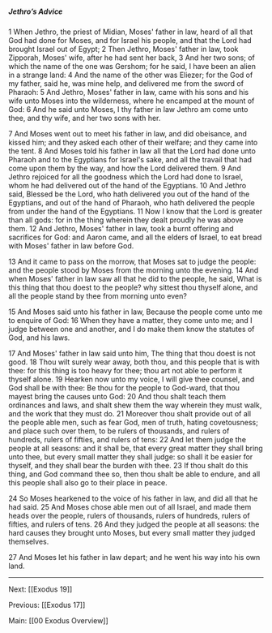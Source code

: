 ##### Jethro’s Advice

1 When Jethro, the priest of Midian, Moses' father in law, heard of all that God had done for Moses, and for Israel his people, and that the Lord had brought Israel out of Egypt; 2 Then Jethro, Moses' father in law, took Zipporah, Moses' wife, after he had sent her back, 3 And her two sons; of which the name of the one was Gershom; for he said, I have been an alien in a strange land: 4 And the name of the other was Eliezer; for the God of my father, said he, was mine help, and delivered me from the sword of Pharaoh: 5 And Jethro, Moses' father in law, came with his sons and his wife unto Moses into the wilderness, where he encamped at the mount of God: 6 And he said unto Moses, I thy father in law Jethro am come unto thee, and thy wife, and her two sons with her.

7 And Moses went out to meet his father in law, and did obeisance, and kissed him; and they asked each other of their welfare; and they came into the tent. 8 And Moses told his father in law all that the Lord had done unto Pharaoh and to the Egyptians for Israel's sake, and all the travail that had come upon them by the way, and how the Lord delivered them. 9 And Jethro rejoiced for all the goodness which the Lord had done to Israel, whom he had delivered out of the hand of the Egyptians. 10 And Jethro said, Blessed be the Lord, who hath delivered you out of the hand of the Egyptians, and out of the hand of Pharaoh, who hath delivered the people from under the hand of the Egyptians. 11 Now I know that the Lord is greater than all gods: for in the thing wherein they dealt proudly he was above them. 12 And Jethro, Moses' father in law, took a burnt offering and sacrifices for God: and Aaron came, and all the elders of Israel, to eat bread with Moses' father in law before God.

13 And it came to pass on the morrow, that Moses sat to judge the people: and the people stood by Moses from the morning unto the evening. 14 And when Moses' father in law saw all that he did to the people, he said, What is this thing that thou doest to the people? why sittest thou thyself alone, and all the people stand by thee from morning unto even?

15 And Moses said unto his father in law, Because the people come unto me to enquire of God: 16 When they have a matter, they come unto me; and I judge between one and another, and I do make them know the statutes of God, and his laws.

17 And Moses' father in law said unto him, The thing that thou doest is not good. 18 Thou wilt surely wear away, both thou, and this people that is with thee: for this thing is too heavy for thee; thou art not able to perform it thyself alone. 19 Hearken now unto my voice, I will give thee counsel, and God shall be with thee: Be thou for the people to God-ward, that thou mayest bring the causes unto God: 20 And thou shalt teach them ordinances and laws, and shalt shew them the way wherein they must walk, and the work that they must do. 21 Moreover thou shalt provide out of all the people able men, such as fear God, men of truth, hating covetousness; and place such over them, to be rulers of thousands, and rulers of hundreds, rulers of fifties, and rulers of tens: 22 And let them judge the people at all seasons: and it shall be, that every great matter they shall bring unto thee, but every small matter they shall judge: so shall it be easier for thyself, and they shall bear the burden with thee. 23 If thou shalt do this thing, and God command thee so, then thou shalt be able to endure, and all this people shall also go to their place in peace.

24 So Moses hearkened to the voice of his father in law, and did all that he had said. 25 And Moses chose able men out of all Israel, and made them heads over the people, rulers of thousands, rulers of hundreds, rulers of fifties, and rulers of tens. 26 And they judged the people at all seasons: the hard causes they brought unto Moses, but every small matter they judged themselves.

27 And Moses let his father in law depart; and he went his way into his own land.

---
Next: [[Exodus 19]]

Previous: [[Exodus 17]]

Main: [[00 Exodus Overview]]